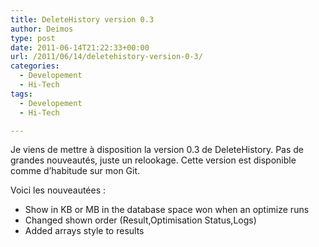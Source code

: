 ```yaml
---
title: DeleteHistory version 0.3
author: Deimos
type: post
date: 2011-06-14T21:22:33+00:00
url: /2011/06/14/deletehistory-version-0-3/
categories:
  - Developement
  - Hi-Tech
tags:
  - Developement
  - Hi-Tech

---
```


Je viens de mettre à disposition la version 0.3 de DeleteHistory. Pas de grandes nouveautés, juste un relookage. Cette version est disponible comme d’habitude sur mon Git.

Voici les nouveautées :

  * Show in KB or MB in the database space won when an optimize runs
  * Changed shown order (Result,Optimisation Status,Logs)
  * Added arrays style to results

 [1]: http://www.deimos.fr/gitweb/
